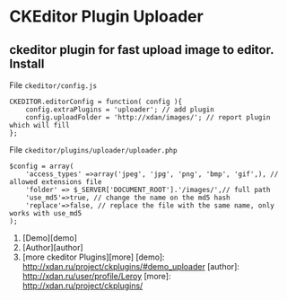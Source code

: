 CKEditor Plugin Uploader
=============
ckeditor plugin for fast upload image to editor.
Install
------------
File `ckeditor/config.js`

	CKEDITOR.editorConfig = function( config ){
		config.extraPlugins = 'uploader'; // add plugin
		config.uploadFolder = 'http://xdan/images/'; // report plugin which will fill
	};
	
File `ckeditor/plugins/uploader/uploader.php`

	$config = array(
		'access_types' =>array('jpeg', 'jpg', 'png', 'bmp', 'gif',), // allowed extensions file
		'folder' => $_SERVER['DOCUMENT_ROOT'].'/images/',// full path
		'use_md5'=>true, // change the name on the md5 hash
		'replace'=>false, // replace the file with the same name, only works with use_md5
	);

1. [Demo][demo]
2. [Author][author]
3. [more ckeditor Plugins][more]
[demo]: http://xdan.ru/project/ckplugins/#demo_uploader
[author]: http://xdan.ru/user/profile/Leroy
[more]: http://xdan.ru/project/ckplugins/